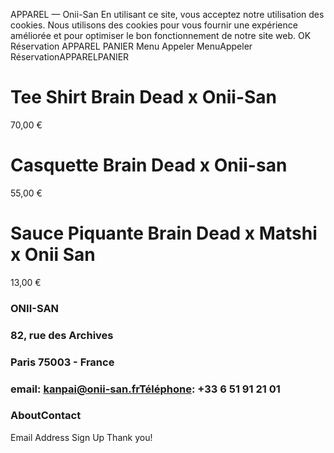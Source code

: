 APPAREL — Onii-San
En utilisant ce site, vous acceptez notre utilisation des cookies. Nous utilisons des cookies pour vous fournir une expérience améliorée et pour optimiser le bon fonctionnement de notre site web.
OK
Réservation  APPAREL  PANIER  Menu  Appeler 
MenuAppeler
RéservationAPPARELPANIER
# Tee Shirt Brain Dead x Onii-San
70,00 € 
# Casquette Brain Dead x Onii-san
55,00 € 
# Sauce Piquante Brain Dead x Matshi x Onii San
13,00 € 
### ONII-SAN
### 82, rue des Archives
### Paris 75003 - France
### email: kanpai@onii-san.frTéléphone: +33 6 51 91 21 01
### AboutContact
Email Address
Sign Up
Thank you!
